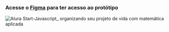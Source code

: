
### Acesse o [Figma](https://www.figma.com/proto/eAmyJT5oQzIVKyoUF0Z2Z8/Prot%C3%B3tipo---Javascript%3A-organizando-seu-projeto-de-vida-com-matem%C3%A1tica-aplicada-(Community)?node-id=105-5&p=f&t=lvYKfsoPhnAHzLPm-1&scaling=min-zoom&content-scaling=fixed&page-id=101%3A2) para ter acesso ao protótipo


![Alura Start-Javascript_ organizando seu projeto de vida com matemática aplicada]()
